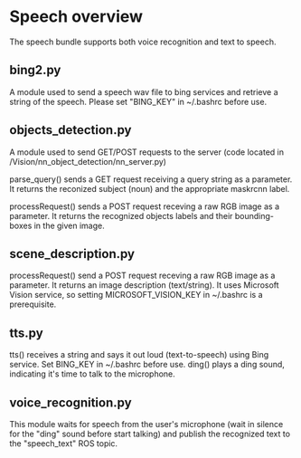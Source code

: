 # Speech overview

The speech bundle supports both voice recognition and text to speech.

## bing2.py

A module used to send a speech wav file to bing services and retrieve a string of the speech.
Please set "BING_KEY" in ~/.bashrc before use.

## objects_detection.py

A module used to send GET/POST requests to the server (code located in /Vision/nn_object_detection/nn_server.py)

parse_query() sends a GET request receiving a query string as a parameter. It returns the reconized subject (noun) and the appropriate maskrcnn label.

processRequest() sends a POST request receving a raw RGB image as a parameter. It returns the recognized objects labels and their bounding-boxes in the given image.

## scene_description.py

processRequest() send a POST request receving a raw RGB image as a parameter. It returns an image description (text/string).
It uses Microsoft Vision service, so setting MICROSOFT_VISION_KEY in ~/.bashrc is a prerequisite.

## tts.py

tts() receives a string and says it out loud (text-to-speech) using Bing service. Set BING_KEY in ~/.bashrc before use.
ding() plays a ding sound, indicating it's time to talk to the microphone.

## voice_recognition.py

This module waits for speech from the user's microphone (wait in silence for the "ding" sound before start talking) and publish the recognized text to the "speech_text" ROS topic.

